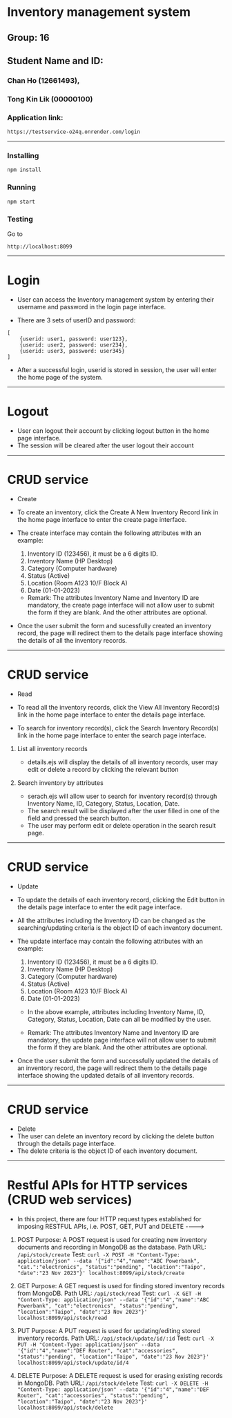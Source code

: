 # Inventory management system

## Group: 16
## Student Name and ID: 
### Chan Ho (12661493),
### Tong Kin Lik (00000100)

### Application link: 
```
https://testservice-o24q.onrender.com/login
```

********************************************
### Installing
```
npm install
```
### Running
```
npm start
```
### Testing
Go to 
```
http://localhost:8099
```

********************************************
# Login
- User can access the Inventory management system by entering their username and password in the login page interface.

- There are 3 sets of userID and password:
```
[
	{userid: user1, password: user123},
	{userid: user2, password: user234},
	{userid: user3, password: user345}
]
```
- After a successful login, userid is stored in session, the user will enter the home page of the system.

********************************************
# Logout
- User can logout their account by clicking logout button in the home page interface.
- The session will be cleared after the user logout their account

********************************************
# CRUD service
- Create

- To create an inventory, click the Create A New Inventory Record link in the home page interface to enter the create page interface.

- The create interface may contain the following attributes with an example: 
	1)	Inventory ID (123456), it must be a 6 digits ID.
	2)	Inventory Name (HP Desktop)
	3)	Category (Computer hardware)
	4)	Status (Active)
	5)	Location (Room A123 10/F Block A)
	6)	Date (01-01-2023)

    - Remark:
    The attributes Inventory Name and Inventory ID are mandatory, the create page interface will not allow user to submit the form if they are blank. And the other attributes are optional.

- Once the user submit the form and sucessfully created an inventory record, the page will redirect them to the details page interface showing the details of all the inventory records.

********************************************
# CRUD service
- Read

- To read all the inventory records, click the View All Inventory Record(s) link in the home page interface to enter the details page interface.

- To search for inventory record(s), click the Search Inventory Record(s) link in the home page interface to enter the search page interface.

1) List all inventory records
	- details.ejs will display the details of all inventory records, user may edit or delete a record by clicking the relevant button
	

2) Search inventory by attributes
	- serach.ejs will allow user to search for inventory record(s) through Inventory Name, ID, Category, Status, Location, Date.
    - The search result will be displayed after the user filled in one of the field and pressed the search button.
	- The user may perform edit or delete operation in the search result page.

********************************************
# CRUD service
- Update

- To update the details of each inventory record, clicking the Edit button in the details page interface to enter the edit page interface.

- All the attributes including the Inventory ID can be changed as the searching/updating criteria is the object ID of each inventory document.

- The update interface may contain the following attributes with an example: 
	1)	Inventory ID (123456), it must be a 6 digits ID.
	2)	Inventory Name (HP Desktop)
	3)	Category (Computer hardware)
	4)	Status (Active)
	5)	Location (Room A123 10/F Block A)
	6)	Date (01-01-2023)

	- In the above example, attributes including Inventory Name, ID, Category, Status, Location, Date can all be modified by the user.

    - Remark:
    The attributes Inventory Name and Inventory ID are mandatory, the update page interface will not allow user to submit the form if they are blank. And the other attributes are optional.

- Once the user submit the form and successfully updated the details of an inventory record, the page will redirect them to the details page interface showing the updated details of all inventory records.

********************************************
# CRUD service
- Delete
- The user can delete an inventory record by clicking the delete button through the details page interface.
- The delete criteria is the object ID of each inventory document.

********************************************
# Restful APIs for HTTP services (CRUD web services)


- In this project, there are four HTTP request types established for imposing RESTFUL APIs, i.e. POST, GET, PUT and DELETE ---->


1. POST 
       Purpose: A POST request is used for creating new inventory documents and recording in MongoDB as the database.
       Path URL:
	   ```
	    /api/stock/create
		```
       Test: 
	   ```
	   curl -X POST -H "Content-Type: application/json" --data '{"id":"4","name":"ABC Powerbank", "cat.":"electronics", "status":"pending", "location":"Taipo", "date":"23 Nov 2023"}' localhost:8099/api/stock/create
	   ```

2. GET
       Purpose: A GET request is used for finding stored inventory records from MongoDB.
       Path URL:
	   ```
	    /api/stock/read
		```
       Test:
	   ```
	    curl -X GET -H "Content-Type: application/json" --data '{"id":"4","name":"ABC Powerbank", "cat":"electronics", "status":"pending", "location":"Taipo", "date":"23 Nov 2023"}' localhost:8099/api/stock/read
		```

3. PUT
       Purpose: A PUT request is used for updating/editing stored inventory records.
       Path URL:
	   ```
	    /api/stock/update/id/:id
		```
       Test:
	   ```
	    curl -X PUT -H "Content-Type: application/json" --data '{"id":"4","name":"DEF Router", "cat":"accessories", "status":"pending", "location":"Taipo", "date":"23 Nov 2023"}' localhost:8099/api/stock/update/id/4
		```

4. DELETE
       Purpose: A DELETE request is used for erasing existing records in MongoDB.
       Path URL: 
	   ```
	   /api/stock/delete
	   ```
       Test:
	   ```
	    curl -X DELETE -H "Content-Type: application/json" --data '{"id":"4","name":"DEF Router", "cat":"accessories", "status":"pending", "location":"Taipo", "date":"23 Nov 2023"}' localhost:8099/api/stock/delete
		```

